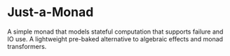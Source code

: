 # Just-a-Monad

A simple monad that models stateful computation that supports failure and IO use.
A lightweight pre-baked alternative to algebraic effects and monad transformers.
